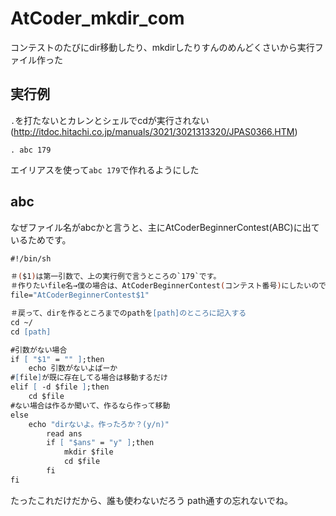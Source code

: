 # AtCoder_mkdir_com
コンテストのたびにdir移動したり、mkdirしたりすんのめんどくさいから実行ファイル作った

## 実行例
`.`を打たないとカレンとシェルでcdが実行されない(http://itdoc.hitachi.co.jp/manuals/3021/3021313320/JPAS0366.HTM)

`. abc 179`

エイリアスを使って`abc 179`で作れるようにした


## abc
なぜファイル名がabcかと言うと、主にAtCoderBeginnerContest(ABC)に出ているためです。

```abc
#!/bin/sh

＃($1)は第一引数で、上の実行例で言うところの`179`です。
＃作りたいfile名→僕の場合は、AtCoderBeginnerContest(コンテスト番号)にしたいので以下のようにしました。
file="AtCoderBeginnerContest$1"

＃戻って、dirを作るところまでのpathを[path]のところに記入する
cd ~/
cd [path]

#引数がない場合
if [ "$1" = "" ];then 
	echo 引数がないよばーか
#[file]が既に存在してる場合は移動するだけ
elif [ -d $file ];then
	cd $file
#ない場合は作るか聞いて、作るなら作って移動
else
    echo "dirないよ。作ったろか？(y/n)"
		read ans
		if [ "$ans" = "y" ];then
			mkdir $file
			cd $file
		fi
fi
```

たったこれだけだから、誰も使わないだろう
path通すの忘れないでね。
